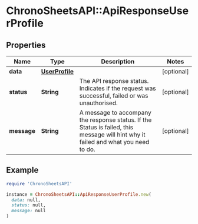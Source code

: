 # ChronoSheetsAPI::ApiResponseUserProfile

## Properties

| Name | Type | Description | Notes |
| ---- | ---- | ----------- | ----- |
| **data** | [**UserProfile**](UserProfile.md) |  | [optional] |
| **status** | **String** | The API response status. Indicates if the request was successful, failed or was unauthorised. | [optional] |
| **message** | **String** | A message to accompany the response status.  If the Status is failed, this message will hint why it failed and what you need to do. | [optional] |

## Example

```ruby
require 'ChronoSheetsAPI'

instance = ChronoSheetsAPI::ApiResponseUserProfile.new(
  data: null,
  status: null,
  message: null
)
```

